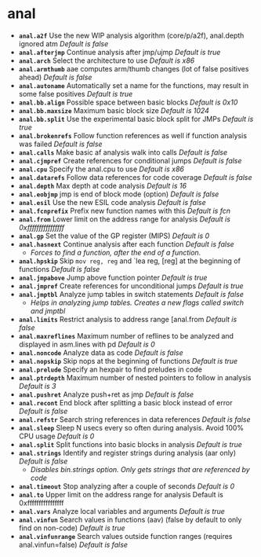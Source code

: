<!-- TITLE: anal -->

# anal

- **`anal.a2f`** Use the new WIP analysis algorithm (core/p/a2f), anal.depth ignored atm _Default is false_
- **`anal.afterjmp`** Continue analysis after jmp/ujmp _Default is true_
- **`anal.arch`** Select the architecture to use _Default is x86_
- **`anal.armthumb`** aae computes arm/thumb changes (lot of false positives ahead) _Default is false_
- **`anal.autoname`** Automatically set a name for the functions, may result in some false positives _Default is true_
- **`anal.bb.align`** Possible space between basic blocks _Default is 0x10_
- **`anal.bb.maxsize`** Maximum basic block size _Default is 1024_
- **`anal.bb.split`** Use the experimental basic block split for JMPs _Default is true_
- **`anal.brokenrefs`** Follow function references as well if function analysis was failed _Default is false_
- **`anal.calls`** Make basic af analysis walk into calls _Default is false_
- **`anal.cjmpref`** Create references for conditional jumps _Default is false_
- **`anal.cpu`** Specify the anal.cpu to use _Default is x86_
- **`anal.datarefs`** Follow data references for code coverage _Default is false_
- **`anal.depth`** Max depth at code analysis _Default is 16_
- **`anal.eobjmp`** jmp is end of block mode (option) _Default is false_
- **`anal.esil`** Use the new ESIL code analysis _Default is false_
- **`anal.fcnprefix`** Prefix new function names with this _Default is fcn_
- **`anal.from`** Lower limit on the address range for analysis _Default is 0xffffffffffffffff_
- **`anal.gp`** Set the value of the GP register (MIPS) _Default is 0_
- **`anal.hasnext`** Continue analysis after each function _Default is false_
  - _Forces to find a function, after the end of a function._
- **`anal.hpskip`** Skip `mov reg, reg` and `lea reg, [reg] at the beginning of functions _Default is false_
- **`anal.jmpabove`** Jump above function pointer _Default is true_
- **`anal.jmpref`** Create references for unconditional jumps _Default is true_
- **`anal.jmptbl`** Analyze jump tables in switch statements _Default is false_
  - _Helps in analyzing jump tables. Creates a new flags called switch and jmptbl_
- **`anal.limits`** Restrict analysis to address range [anal.from _Default is false_
- **`anal.maxreflines`** Maximum number of reflines to be analyzed and displayed in asm.lines with pd _Default is 0_
- **`anal.noncode`** Analyze data as code _Default is false_
- **`anal.nopskip`** Skip nops at the beginning of functions _Default is true_
- **`anal.prelude`** Specify an hexpair to find preludes in code
- **`anal.ptrdepth`** Maximum number of nested pointers to follow in analysis _Default is 3_
- **`anal.pushret`** Analyze push+ret as jmp _Default is false_
- **`anal.recont`** End block after splitting a basic block instead of error _Default is false_
- **`anal.refstr`** Search string references in data references _Default is false_
- **`anal.sleep`** Sleep N usecs every so often during analysis. Avoid 100% CPU usage _Default is 0_
- **`anal.split`** Split functions into basic blocks in analysis _Default is true_
- **`anal.strings`** Identify and register strings during analysis (aar only) _Default is false_
  - _Disables bin.strings option. Only gets strings that are referenced by code_
- **`anal.timeout`** Stop analyzing after a couple of seconds _Default is 0_
- **`anal.to`** Upper limit on the address range for analysis Default is 0xffffffffffffffff
- **`anal.vars`** Analyze local variables and arguments _Default is true_
- **`anal.vinfun`** Search values in functions (aav) (false by default to only find on non-code) _Default is true_
- **`anal.vinfunrange`** Search values outside function ranges (requires anal.vinfun=false) _Default is false_


<p hidden>anal.a2f anal.afterjmp anal.arch anal.armthumb anal.autoname anal.bb.align anal.bb.maxsize anal.bb.split anal.brokenrefs anal.calls anal.cjmpref anal.cpu anal.datarefs anal.depth anal.eobjmp anal.esil anal.fcnprefix anal.from anal.gp anal.hasnext anal.hpskip** Skip mov reg, reg and  anal.jmpabove anal.jmpref anal.jmptbl anal.limits anal.maxreflines anal.noncode anal.nopskip anal.prelude anal.ptrdepth anal.pushret anal.recont anal.refstr anal.sleep anal.split anal.strings anal.timeout anal.to anal.vars anal.vinfun anal.vinfunrange jump table</p>